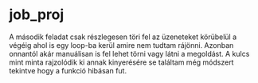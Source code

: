 # job_proj

A második feladat csak részlegesen töri fel az üzeneteket körübelül a végéig ahol is egy loop-ba kerül amire nem tudtam rájönni.
Azonban onnantól akár manuálisan is fel lehet törni vagy látni a megoldást.
A kulcs mint minta rajzolódik ki annak kinyerésére se találtam még módszert tekintve hogy a funkció hibásan fut.
